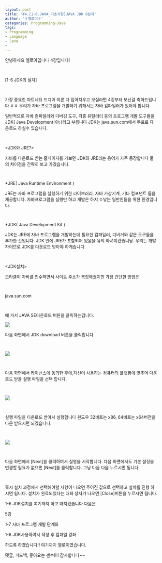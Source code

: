 ```yaml
---
layout: post
title: '#4.[1-6.JAVA_기초사항]JAVA JDK 8설치'
author: 'ㅎ엘로이ㅎ'
categories: Programming-Java
tags:
- Programming
- Language
- Java
-
---
```



<script> location.href='https://cafe.naver.com/develoid/701664' ; </script>

<p>안녕하세요 엘로이입니다 4강입니다!</p>
</blockquote><p>&nbsp;</p>
<p>[1-6 JDK의 설치]</p>
</blockquote><p>&nbsp;</p>
<p>가장 중요한 파트네요 드디어 이론 다 집어치우고 보실라면 4강부터 보신걸 축하드립니다 ㅎㅎ&nbsp;우리가 자바 프로그램을 개발하기 위해서는 자바 컴파일러가 있어야 합니다.&nbsp;</p>
</blockquote></blockquote><p>일반적으로 자바 컴파일러와 디버깅 도구, 각종 유틸리티 등의 프로그램 개발 도구들을  JDK( Java Development Kit )라고 부릅니다 JDK는 java.sun.com에서 무료로 다운로드 하실수 있습니다.</p>
</blockquote><p>&nbsp;</p>
<p>&lt;JDK와 JRE?&gt;</p>
</blockquote><p>자바를 다운로드 받는 홈페이지를 가보면 JDK와 JRE라는 용어가 자주 등장합니다 둘의 차이점을 간략히 보고 가겠습니다.</p>
</blockquote><p>&nbsp;</p>
<p>*JRE( Java Runtime Environment )</p>
</blockquote><p>JRE는 자바 프로그램을 실행하기 위한 라이브러리, 자바 가상기계, 기타 컴포넌트 들을 제공합니다. 자바프로그램을 실행만 하고 개발은 하지 ㅇ낳는 일반인들을 위한 환경입니다.</p>
</blockquote><p>&nbsp;</p>
<p>*JDK( Java Development Kit )</p>
</blockquote><p>JDK는 JRE에 자바 프로그램을 개발하는데 필요한 컴파일러, 디버거와 같은 도구들을 추가한 것입니다. JDK 안에 JRE가 포함되어 있음을 유의 하셔야겠습니당. 우리는 개발자이므로 JDK를 다운로드 받아야 하게습니다</p>
</blockquote><p>&nbsp;</p>
<p>&lt;JDK설치&gt;</p>
</blockquote><p>오라클이 자바를 인수하면서 사이트 주소가 복잡해졌지만 가장 간단한 방법은</p>
</blockquote><p>&nbsp;</p>
<p>java.sun.com</p>
</blockquote><p>&nbsp;</p>
<p>에 가서 JAVA SE다운로드 버튼을 클릭하는겁니다.</p>
</blockquote><p></p>
<p></p>
<p><img src="https://cafeptthumb-phinf.pstatic.net/MjAxNzAzMzBfMTQg/MDAxNDkwODUzMzg3NDk0.qWoDxW-lvk2yyXU1Y3iEgdWr5DMJjLjq-Afkd1She-4g.vfqJvj_erKJQDDfkokyJcIwck-lcXg2iIHaXcM4w3lYg.PNG.cksdid0404/1.png?type=w740"></p>
</blockquote><p>다음 화면에서 JDK download 버튼을 클릭합니다</p>
</blockquote><p>&nbsp;</p>
<p><img src="https://cafeptthumb-phinf.pstatic.net/MjAxNzAzMzBfMjk2/MDAxNDkwODUzNDA4NDQ1.B2--jvY6MbYfxNEIHOQWPNXL1RuIrNtUuNhJ6KBoHB4g.5jqn46cjuy4i6lQtHvi647Py9GBEnCcD6iL6_c9pPV8g.PNG.cksdid0404/2.png?type=w740"></p>
</blockquote>&nbsp;<p></p>
<p>다음 화면에서 라이선스에 동의한 후에,자신이 사용하는 컴퓨터의 플랫폼에 맞추어 다운로드 받을 실행 파일을 선택 합니다.</p>
</blockquote><p>&nbsp;</p>
<p><img src="https://cafeptthumb-phinf.pstatic.net/MjAxNzAzMzBfNTgg/MDAxNDkwODUzNDE5NDY3.XK6UAofU0zDhnDj_Hc-QaK9g3AKKS5WWdZ5qavKot24g.Oynz8oleTYSR4sqEZlSJmDty2y3aiQYjNz3QZ92nPmAg.PNG.cksdid0404/3.png?type=w740"></p>
</blockquote>&nbsp;<p></p>
<p>실행 파일을 다운로드 받아서 실행합니다 윈도우 32비트는 x86, 64비트는 x64버전을 다운 받으시면 되겠습니다.</p>
</blockquote><p>&nbsp;</p>
<p><img src="https://cafeptthumb-phinf.pstatic.net/MjAxNzAzMzBfMjEx/MDAxNDkwODUzNDMwMDk2.-iHEsJxELGVELNHKvl_oJdHzNQ-fLcJY_XYz0NG2qAog.XJQqbXiVo9ENCKi38eHRGiKBDAa0FzHK0EhsWuq5kzYg.PNG.cksdid0404/4.png?type=w740"></p>
</blockquote>&nbsp;<p></p>
<p>다음 화면에서 [Next]를 클릭하여서 실행을 시작합니다. 다음 화면에서도 기본 설정을 변경할 필요가 없으면 [Next]를 클릭합니다. 그냥 다음 다음 누르시면 됩니다.</p>
</blockquote><p>&nbsp;</p>
<p>혹시 설치 과정에서 선택해야할 사항이 나오면 주어진 값으로 선택하고 설치를 진행 하시면 됩니다. 설치가 완료되었다는 대화 상자가 나오면 [Close]버튼을 누르시면 됩니다.</p>
<p>1-6 JDK설치를 여기까지 하고 마치겠습니다 다음은&nbsp;</p>
<p>5강</p>
<p>1-7 자바 프로그램 개발 단계와</p>
<p>1-8 JDK사용하여서 작성 후 컴파일 강좌</p>
<p>하도록 하겠습니다!! 여기까지 엘로이였습니다.</p>
<p>댓글, 피드백, 좋아요는 센수!!!! 감사합니다~~&nbsp;</p>
<p></p>
<p></p>
<p></p>
<p></p>
<p></p>
<p></p>
<p></p>
<p></p>
<p></p>
<p></p>
<p></p>
<p></p>
<p></p>
<p></p>
<p></p>
<p></p>
<p></p>
<p></p>
<p></p>
<p></p>
<p></p>
<p></p>
<p></p>
<p></p>
<p></p>
<p></p>
<p></p>
<p></p>
<p></p>
<p></p>
<p></p>
<p></p>
<p></p>
<p></p>
<p></p>
<p></p>
<p></p>
<p></p>
<p></p>
<p></p>
<p></p>
<p></p>
<p></p>
<p></p>
<p></p>
<p></p>
<p></p>
<p></p>
<p></p>
<p></p>
<p></p>

